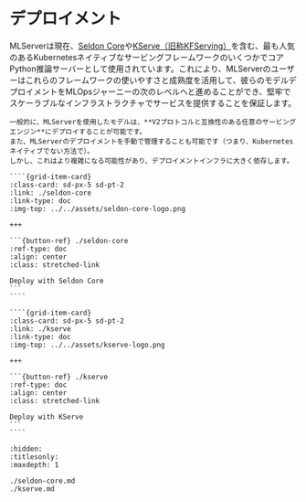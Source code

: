 <!--
# Deployment

MLServer is currently used as the core Python inference server in some of most
popular Kubernetes-native serving frameworks, including [Seldon
Core](https://docs.seldon.io/projects/seldon-core/en/latest/graph/protocols.html#v2-kfserving-protocol)
and [KServe (formerly known as
KFServing)](https://kserve.github.io/website/modelserving/v1beta1/sklearn/v2/).
This allows MLServer users to leverage the usability and maturity of these
frameworks to take their model deployments to the next level of their MLOps
journey, ensuring that they are served in a robust and scalable infrastructure.

```{note}
In general, it should be possible to deploy models using MLServer into **any
serving engine compatible with the V2 protocol**.
Alternatively, it's also possible to manage MLServer deployments manually as
regular processes (i.e. in a non-Kubernetes-native way).
However, this may be more involved and highly dependant on the deployment
infrastructure.
```
-->

# デプロイメント

MLServerは現在、[Seldon Core](https://docs.seldon.io/projects/seldon-core/en/latest/graph/protocols.html#v2-kfserving-protocol)や[KServe（旧称KFServing）](https://kserve.github.io/website/modelserving/v1beta1/sklearn/v2/)を含む、最も人気のあるKubernetesネイティブなサービングフレームワークのいくつかでコアPython推論サーバーとして使用されています。これにより、MLServerのユーザーはこれらのフレームワークの使いやすさと成熟度を活用して、彼らのモデルデプロイメントをMLOpsジャーニーの次のレベルへと進めることができ、堅牢でスケーラブルなインフラストラクチャでサービスを提供することを保証します。

```{note}
一般的に、MLServerを使用したモデルは、**V2プロトコルと互換性のある任意のサービングエンジン**にデプロイすることが可能です。
また、MLServerのデプロイメントを手動で管理することも可能です（つまり、Kubernetesネイティブでない方法で）。
しかし、これはより複雑になる可能性があり、デプロイメントインフラに大きく依存します。
```

`````{grid} 2
````{grid-item-card}
:class-card: sd-px-5 sd-pt-2
:link: ./seldon-core
:link-type: doc
:img-top: ../../assets/seldon-core-logo.png

+++

```{button-ref} ./seldon-core
:ref-type: doc
:align: center
:class: stretched-link

Deploy with Seldon Core
```
````

````{grid-item-card}
:class-card: sd-px-5 sd-pt-2
:link: ./kserve
:link-type: doc
:img-top: ../../assets/kserve-logo.png

+++

```{button-ref} ./kserve
:ref-type: doc
:align: center
:class: stretched-link

Deploy with KServe
```
````
`````

```{toctree}
:hidden:
:titlesonly:
:maxdepth: 1

./seldon-core.md
./kserve.md
```
